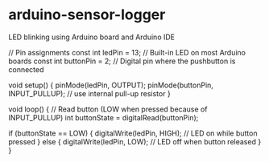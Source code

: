 # arduino-sensor-logger
LED blinking using Arduino board and Arduino IDE


// Pin assignments
const int ledPin = 13;      // Built-in LED on most Arduino boards
const int buttonPin = 2;    // Digital pin where the pushbutton is connected

void setup() {
  pinMode(ledPin, OUTPUT);
  pinMode(buttonPin, INPUT_PULLUP); // use internal pull-up resistor
}

void loop() {
  // Read button (LOW when pressed because of INPUT_PULLUP)
  int buttonState = digitalRead(buttonPin);

  if (buttonState == LOW) {
    digitalWrite(ledPin, HIGH); // LED on while button pressed
  } else {
    digitalWrite(ledPin, LOW);  // LED off when button released
  }
}